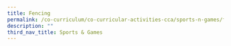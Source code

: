 ```yaml
---
title: Fencing
permalink: /co-curriculum/co-curricular-activities-cca/sports-n-games/fencing
description: ""
third_nav_title: Sports & Games
---
```

